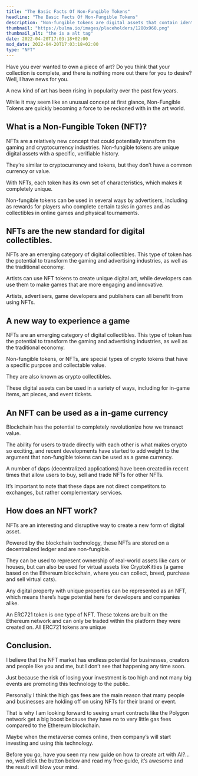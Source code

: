 ```yaml
---
title: "The Basic Facts Of Non-Fungible Tokens"
headline: "The Basic Facts Of Non-Fungible Tokens"
description: "Non-fungible tokens are digital assets that contain identifying information recorded in smart contracts. Learn more in this beginners guide to Non-fungible tokens"
thumbnail: "https://bulma.io/images/placeholders/1280x960.png"
thumbnail_alt: "the is a alt tag"
date: 2022-04-20T17:03:18+02:00
mod_date: 2022-04-20T17:03:18+02:00
type: "NFT"
---
```

Have you ever wanted to own a piece of art? Do you think that your collection is complete, and there is nothing more out there for you to desire? Well, I have news for you.

A new kind of art has been rising in popularity over the past few years.

While it may seem like an unusual concept at first glance, Non-Fungible Tokens are quickly becoming a force to be reckoned with in the art world.

## What is a Non-Fungible Token (NFT)?

NFTs are a relatively new concept that could potentially transform the gaming and cryptocurrency industries. Non-fungible tokens are unique digital assets with a specific, verifiable history.

They’re similar to cryptocurrency and tokens, but they don’t have a common currency or value.

With NFTs, each token has its own set of characteristics, which makes it completely unique.

Non-fungible tokens can be used in several ways by advertisers, including as rewards for players who complete certain tasks in games and as collectibles in online games and physical tournaments.

## NFTs are the new standard for digital collectibles.

NFTs are an emerging category of digital collectibles. This type of token has the potential to transform the gaming and advertising industries, as well as the traditional economy.

Artists can use NFT tokens to create unique digital art, while developers can use them to make games that are more engaging and innovative.

Artists, advertisers, game developers and publishers can all benefit from using NFTs.

## A new way to experience a game

NFTs are an emerging category of digital collectibles. This type of token has the potential to transform the gaming and advertising industries, as well as the traditional economy.

Non-fungible tokens, or NFTs, are special types of crypto tokens that have a specific purpose and collectable value.

They are also known as crypto collectibles.

These digital assets can be used in a variety of ways, including for in-game items, art pieces, and event tickets.

## An NFT can be used as a in-game currency

Blockchain has the potential to completely revolutionize how we transact value.

The ability for users to trade directly with each other is what makes crypto so exciting, and recent developments have started to add weight to the argument that non-fungible tokens can be used as a game currency.

A number of daps (decentralized applications) have been created in recent times that allow users to buy, sell and trade NFTs for other NFTs.

It’s important to note that these daps are not direct competitors to exchanges, but rather complementary services.

## How does an NFT work?

NFTs are an interesting and disruptive way to create a new form of digital asset.

Powered by the blockchain technology, these NFTs are stored on a decentralized ledger and are non-fungible.

They can be used to represent ownership of real-world assets like cars or houses, but can also be used for virtual assets like CryptoKitties (a game based on the Ethereum blockchain, where you can collect, breed, purchase and sell virtual cats).

Any digital property with unique properties can be represented as an NFT, which means there’s huge potential here for developers and companies alike.

An ERC721 token is one type of NFT. These tokens are built on the Ethereum network and can only be traded within the platform they were created on. All ERC721 tokens are unique

## Conclusion.

I believe that the NFT market has endless potential for businesses, creators and people like you and me, but I don’t see that happening any time soon.

Just because the risk of losing your investment is too high and not many big events are promoting this technology to the public.

Personally I think the high gas fees are the main reason that many people and businesses are holding off on using NFTs for their brand or event.

That is why I am looking forward to seeing smart contracts like the Polygon network get a big boost because they have no to very little gas fees compared to the Ethereum blockchain.

Maybe when the metaverse comes online, then company’s will start investing and using this technology.

Before you go, have you seen my new guide on how to create art with AI?... no, well click the button below and read my free guide, it’s awesome and the result will blow your mind.
